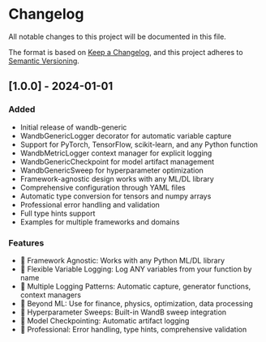# Changelog

All notable changes to this project will be documented in this file.

The format is based on [Keep a Changelog](https://keepachangelog.com/en/1.0.0/),
and this project adheres to [Semantic Versioning](https://semver.org/spec/v2.0.0.html).

## [1.0.0] - 2024-01-01

### Added
- Initial release of wandb-generic
- WandbGenericLogger decorator for automatic variable capture
- Support for PyTorch, TensorFlow, scikit-learn, and any Python function
- WandbMetricLogger context manager for explicit logging
- WandbGenericCheckpoint for model artifact management  
- WandbGenericSweep for hyperparameter optimization
- Framework-agnostic design works with any ML/DL library
- Comprehensive configuration through YAML files
- Automatic type conversion for tensors and numpy arrays
- Professional error handling and validation
- Full type hints support
- Examples for multiple frameworks and domains

### Features
- 🔧 Framework Agnostic: Works with any Python ML/DL library
- 📝 Flexible Variable Logging: Log ANY variables from your function by name
- 🎯 Multiple Logging Patterns: Automatic capture, generator functions, context managers
- 🧪 Beyond ML: Use for finance, physics, optimization, data processing
- 🔄 Hyperparameter Sweeps: Built-in WandB sweep integration
- 💾 Model Checkpointing: Automatic artifact logging
- 🚦 Professional: Error handling, type hints, comprehensive validation 